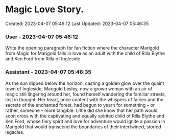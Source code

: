 # Magic Love Story.

Created: 2023-04-07 05:46:12
Last Updated: 2023-04-07 05:46:35

### User - 2023-04-07 05:46:12

Write the opening paragraph for fan fiction where the character Marigold from Magic for Marigold falls in love as an adult with the child of Rilla Blythe and Ken Ford from Rilla of Ingleside

### Assistant - 2023-04-07 05:46:35

As the sun dipped below the horizon, casting a golden glow over the quaint town of Ingleside, Marigold Lesley, now a grown woman with an air of magic still lingering around her, found herself wandering the familiar streets, lost in thought. Her heart, once content with the whispers of fairies and the secrets of the enchanted forest, had begun to yearn for something – or rather, someone – more tangible. Little did she know that her path would soon cross with the captivating and equally spirited child of Rilla Blythe and Ken Ford, whose fiery spirit and love for adventure would ignite a passion in Marigold that would transcend the boundaries of their intertwined, storied legacies.

